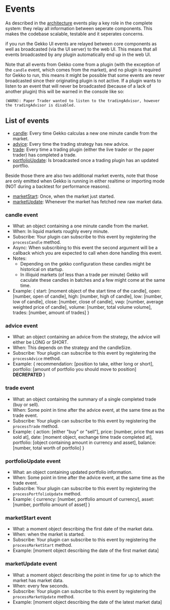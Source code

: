 # Events

As described in the [architecture](./architecture.md) events play a key role in the complete system: they relay all information between seperate components. This makes the codebase scalable, testable and it seperates concerns.

if you run the Gekko UI events are relayed between core components as well as broadcasted (via the UI server) to the web UI. This means that all events broadcasted by any plugin automatically end up in the web UI.

Note that all events from Gekko come from a plugin (with the exception of the `candle` event, which comes from the market), and no plugin is required for Gekko to run, this means it might be possible that some events are never broadcasted since their originating plugin is not active. If a plugin wants to listen to an event that will never be broadcasted (because of a lack of another plugin) this will be warned in the console like so:

    (WARN): Paper Trader wanted to listen to the tradingAdvisor, however the tradingAdvisor is disabled.

## List of events

- [candle](#candle-event): Every time Gekko calculas a new one minute candle from the market.
- [advice](#advice-event): Every time the trading strategy has new advice.
- [trade](#trade-event): Every time a trading plugin (either the live trader or the paper trader) has completed a trade.
- [portfolioUpdate](#portfolioUpdate-event): Is broadcasted once a trading plugin has an updated portflio.

Beside those there are also two additional market events, note that those are only emitted when Gekko is running in either realtime or importing mode (NOT during a backtest for performance reasons).

- [marketStart](#marketStart-event): Once, when the market just started.
- [marketUpdate](#marketUpdate-event): Whenever the market has fetched new raw market data.

### candle event

- What: an object containing a one minute candle from the market.
- When: In liquid markets roughly every minute.
- Subscribe: Your plugin can subscribe to this event by registering the `processCandle` method.
- Async: When subscribing to this event the second argument will be a callback which you are expected to call when done handling this event.
- Notes: 
  - Depending on the gekko configuration these candles might be historical on startup.
  - In illiquid markets (of less than a trade per minute) Gekko will caculate these candles in batches and a few might come at the same time.
- Example:
      {
        start: [moment object of the start time of the candle],
        open: [number, open of candle],
        high: [number, high of candle],
        low: [number, low of candle],
        close: [number, close of candle],
        vwp: [number, average weighted price of candle],
        volume: [number, total volume volume],
        trades: [number, amount of trades]
      }

### advice event

- What: an object containing an advice from the strategy, the advice will either be LONG or SHORT.
- When: This depends on the strategy and the candleSize.
- Subscribe: Your plugin can subscribe to this event by registering the `processAdvice` method.
- Example:
      {
        recommendation: [position to take, either long or short],
        portfolio: [amount of portfolio you should move to position] **DECREPATED**
      }

### trade event

- What: an object containing the summary of a single completed trade (buy or sell).
- When: Some point in time after the advice event, at the same time as the trade event.
- Subscribe: Your plugin can subscribe to this event by registering the `processTrade` method.
- Example:
      {
        action: [either "buy" or "sell"],
        price: [number, price that was sold at],
        date: [moment object, exchange time trade completed at],
        portfolio: [object containing amount in currency and asset],
        balance: [number, total worth of portfolio]
      }

### portfolioUpdate event

- What: an object containing updated portfolio information.
- When: Some point in time after the advice event, at the same time as the trade event.
- Subscribe: Your plugin can subscribe to this event by registering the `processPortfolioUpdate` method.
- Example:
      {
        currency: [number, portfolio amount of currency],
        asset: [number, portfolio amount of asset]
      }

### marketStart event

- What: a moment object describing the first date of the market data.
- When: when the market is started.
- Subscribe: Your plugin can subscribe to this event by registering the `processMarketStart` method.
- Example:
      [moment object describing the date of the first market data]

### marketUpdate event

- What: a moment object describing the point in time for up to which the market has market data.
- When: every few seconds.
- Subscribe: Your plugin can subscribe to this event by registering the `processMarketUpdate` method.
- Example:
      [moment object describing the date of the latest market data]

